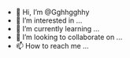 - 👋 Hi, I’m @Gghhgghhy
- 👀 I’m interested in ...
- 🌱 I’m currently learning ...
- 💞️ I’m looking to collaborate on ...
- 📫 How to reach me ...

<!---
Gghhgghhy/Gghhgghhy is a ✨ special ✨ repository because its `README.md` (this file) appears on your GitHub profile.
You can click the Preview link to take a look at your changes.
--->
